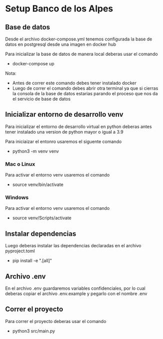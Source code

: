 # Setup Banco de los Alpes 

## Base de datos 
Desde el archivo docker-compose.yml tenemos configurada la base de datos en postgresql desde una imagen en docker hub

Para inicializar la base de datos de manera local deberas usar el comando 
- docker-compose up

Nota: 
- Antes de correr este comando debes tener instalado docker
- Luego de correr el comando debes abrir otra terminal ya que si cierras la consola de la base de datos estarias parando el proceso que nos da el servicio de base de datos

## Inicializar entorno de desarrollo venv 
Para inicializar el entorno de desarrollo virtual en python deberas antes tener instalado una version de python mayor o igual a 3.9

Para iniciaizar el entonro usaremos el siguente comando
- python3 -m venv venv 

### Mac o Linux
Para activar el entorno venv usaremos el comando 
- source venv/bin/activate 

### Windows
Para activar el entorno venv usaremos el comando 
- source venv/Scripts/activate

## Instalar dependencias 
Luego deberas instalar las dependencias declaradas en el archivo pyproject.toml
- pip install -e ".[all]"

## Archivo .env
En el archivo .env guardaremos variables confidenciales, por lo cual deberas copiar el archivo .env.example y pegarlo con el nombre .env

## Correr el proyecto
Para correr el proyecto deberas usar el comando
- python3 src/main.py